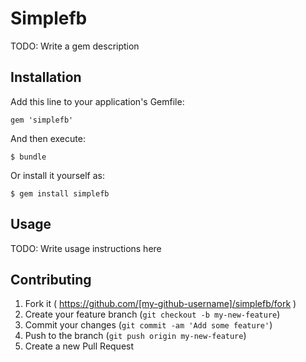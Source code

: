 # Simplefb

TODO: Write a gem description

## Installation

Add this line to your application's Gemfile:

    gem 'simplefb'

And then execute:

    $ bundle

Or install it yourself as:

    $ gem install simplefb

## Usage

TODO: Write usage instructions here

## Contributing

1. Fork it ( https://github.com/[my-github-username]/simplefb/fork )
2. Create your feature branch (`git checkout -b my-new-feature`)
3. Commit your changes (`git commit -am 'Add some feature'`)
4. Push to the branch (`git push origin my-new-feature`)
5. Create a new Pull Request
